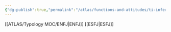 ```yaml
---
{"dg-publish":true,"permalink":"/atlas/functions-and-attitudes/ti-inferior/"}
---
```



[[ATLAS/Typology MOC/ENFJ\|ENFJ]]
[[ESFJ\|ESFJ]]
